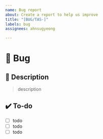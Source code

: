 ```yaml
---
name: Bug report
about: Create a report to help us improve
title: "[BUG/TAS-]"
labels: bug
assignees: ahnsugyeong

---
```


# 🐛 Bug

## 🔎 Description
> description

## ✔️ To-do
- [ ] todo
- [ ] todo
- [ ] todo

